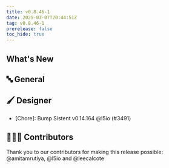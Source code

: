 ```yaml
---
title: v0.8.46-1
date: 2025-03-07T20:44:51Z
tag: v0.8.46-1
prerelease: false
toc_hide: true
---
```


## What's New
## 🔤 General
## 🖌️ Designer

- [Chore]: Bump Sistent v0.14.164 @l5io (#3491)

## 👨🏽‍💻 Contributors

Thank you to our contributors for making this release possible:
@amitamrutiya, @l5io and @leecalcote
